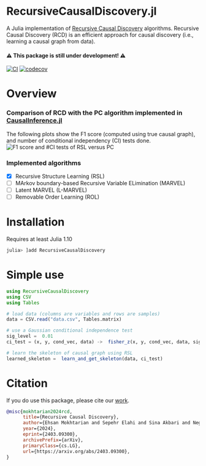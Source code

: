 
# RecursiveCausalDiscovery.jl
A Julia implementation of [Recursive Causal Discovery](https://arxiv.org/abs/2403.09300) algorithms. Recursive Causal Discovery (RCD) is an efficient approach for causal discovery (i.e., learning a causal graph from data).

#### ⚠️ This package is still under development! ⚠️
[![CI](https://github.com/sepehr78/RecursiveCausalDiscovery.jl/actions/workflows/ci.yml/badge.svg)](https://github.com/sepehr78/RecursiveCausalDiscovery.jl/actions/workflows/ci.yml)
[![codecov](https://codecov.io/github/sepehr78/RecursiveCausalDiscovery.jl/graph/badge.svg?token=ELQDCTLFCT)](https://codecov.io/github/sepehr78/RecursiveCausalDiscovery.jl)

# Overview
### Comparison of RCD with the PC algorithm implemented in [CausalInference.jl](https://github.com/mschauer/CausalInference.jl)
The following plots show the F1 score (computed using true causal graph), and number of conditional independency (CI) tests done.
![F1 score and #CI tests of RSL versus PC](https://i.ibb.co/sWKP8jM/SCR-20240708-sgii.png)

### Implemented algorithms
 - [x] Recursive Structure Learning (RSL)
 - [ ] MArkov boundary-based Recursive Variable ELimination (MARVEL)
 - [ ] Latent MARVEL (L-MARVEL)
 - [ ] Removable Order Learning (ROL)

# Installation
Requires at least Julia 1.10
```julia
julia> ]add RecursiveCausalDiscovery
```

# Simple use
```julia
using RecursiveCausalDiscovery
using CSV
using Tables

# load data (columns are variables and rows are samples)
data = CSV.read("data.csv", Tables.matrix)

# use a Gaussian conditional independence test
sig_level =  0.01
ci_test = (x, y, cond_vec, data) ->  fisher_z(x, y, cond_vec, data, sig_level)

# learn the skeleton of causal graph using RSL
learned_skeleton =  learn_and_get_skeleton(data, ci_test)
```

# Citation
If you do use this package, please cite our [work](https://arxiv.org/abs/2403.09300).

```bibtex
@misc{mokhtarian2024rcd,
      title={Recursive Causal Discovery}, 
      author={Ehsan Mokhtarian and Sepehr Elahi and Sina Akbari and Negar Kiyavash},
      year={2024},
      eprint={2403.09300},
      archivePrefix={arXiv},
      primaryClass={cs.LG},
      url={https://arxiv.org/abs/2403.09300}, 
}
```